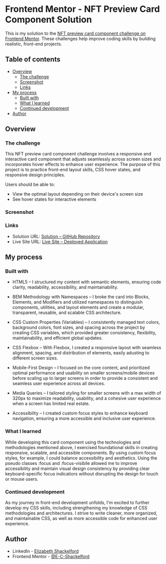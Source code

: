 # Frontend Mentor - NFT Preview Card Component Solution

This is my solution to the [NFT preview card component challenge on Frontend Mentor](https://www.frontendmentor.io/challenges/nft-preview-card-component-SbdUL_w0U). These challenges help improve coding skills by building realistic, front-end projects.

## Table of contents

- [Overview](#overview)
  - [The challenge](#the-challenge)
  - [Screenshot](#screenshot)
  - [Links](#links)
- [My process](#my-process)
  - [Built with](#built-with)
  - [What I learned](#what-i-learned)
  - [Continued development](#continued-development)
- [Author](#author)

## Overview

### The challenge

This NFT preview card component challenge involves a responsive and interactive card component that adjusts seamlessly across screen sizes and incorporates hover effects to enhance user experience. The purpose of this project is to practice front-end layout skills, CSS hover states, and responsive design principles.

Users should be able to:

- View the optimal layout depending on their device's screen size
- See hover states for interactive elements

### Screenshot

### Links

- Solution URL: [Solution – GitHub Repository](https://github.com/E-C-Shackelford/frontendmentor-nft-preview-card-component)
- Live Site URL: [Live Site – Deployed Application]()

## My process

### Built with

- HTML5 – I structured my content with semantic elements, ensuring code clarity, readability, accessibility, and maintainability.

- BEM Methodology with Namespaces – I broke the card into Blocks, Elements, and Modifiers and utilized namespaces to distinguish components, utilities, and layout elements and create a modular, transparent, reusable, and scalable CSS architecture.

- CSS Custom Properties (Variables) – I consistently managed text colors, background colors, font sizes, and spacing across the project by creating CSS variables, which provided greater consistency, flexibility, maintainability, and efficient global updates.

- CSS Flexbox – With Flexbox, I created a responsive layout with seamless alignment, spacing, and distribution of elements, easily adusting to different screen sizes.

- Mobile-First Design – I focused on the core content, and prioritized optimal performance and usability on smaller screens/mobile devices before scaling up to larger screens in order to provide a consistent and seamless user experience across all devices.

- Media Queries – I tailored styling for smaller screens with a max width of 320px to maximize readability, usability, and a cohesive user experience when a screen has limited real estate.

- Accessibility – I created custom focus styles to enhance keyboard navigation, ensuring a more accessible and inclusive user experience.

### What I learned

While developing this card component using the technologies and methodologies mentioned above, I exercised foundational skills in creating responsive, scalable, and accessible components. By using custom focus styles, for example, I could balance accessibility and aesthetics. Using the pseudo classes :focus and :focus-visibile allowed me to improve accessibility and maintain visual design consistency by providing clear keyboard-specific focus indicatiors without disrupting the design for touch or mouse users.

### Continued development

As my journey in front-end development unfolds, I'm excited to further develop my CSS skills, including strengthening my knowledge of CSS methodologies and architectures. I strive to write cleaner, more organized, and maintainable CSS, as well as more accessible code for enhanced user experience.

## Author

- LinkedIn - [Elizabeth Shackelford](https://www.linkedin.com/in/e-c-shackelford)
- Frontend Mentor - [@E-C-Shackelford](https://www.frontendmentor.io/profile/E-C-Shackelford)
